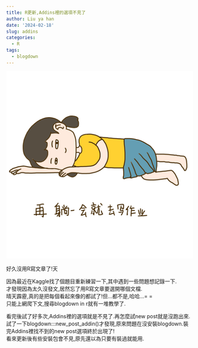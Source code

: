 ```yaml
---
title: R更新,Addins裡的選項不見了
author: Liu ya han
date: '2024-02-18'
slug: addins
categories:
  - R
tags:
  - blogdown
---
```


![](https://github.com/610611108/Helen-Liu-blog/blob/master/blogger%20pictures/Pngtree.png?raw=true)

好久沒用R寫文章了!天

因為最近在Kaggle找了個題目重新練習一下,其中遇到一些問題想記錄一下.\
才發現因為太久沒發文,居然忘了用R寫文章要選開哪個文檔.\
晴天霹靂,真的是把每個看起來像的都試了!但...都不是,哈哈...= = \
只能上網爬下文,搜尋blogdown in r就有一堆教學了.

看完後試了好多次,Addins裡的選項就是不見了.再怎麼試new post就是沒跑出來.\
試了一下blogdown:::new_post_addin()才發現,原來問題在沒安裝blogdown.裝完Addins裡找不到的new post選項終於出現了!\
看來更新後有些安裝包會不見,原先還以為只要有裝過就能用.

